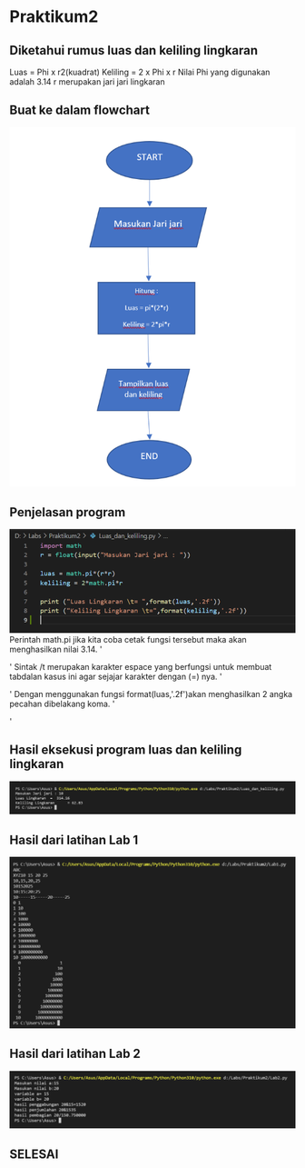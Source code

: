 # Praktikum2

## Diketahui rumus luas dan keliling lingkaran
 Luas = Phi x r2(kuadrat)
 Keliling = 2 x Phi x r
 Nilai Phi yang digunakan adalah 3.14
 r merupakan jari jari lingkaran

## Buat ke dalam flowchart
![Gambar1](screenshot3/ssc2.png)

##  Penjelasan program
![Gambar2](screenshot3/ssc.png)
Perintah math.pi jika kita coba cetak fungsi tersebut maka akan menghasilkan nilai 3.14. '<p>'
Sintak /t merupakan karakter espace yang berfungsi untuk membuat tabdalan kasus ini agar sejajar karakter dengan (=) nya. '<P>'
Dengan menggunakan fungsi format(luas,'.2f')akan menghasilkan 2 angka pecahan dibelakang koma. '<p>'

## Hasil eksekusi program luas dan keliling lingkaran
![Gambar3](screenshot3/ssc1.png)

## Hasil dari latihan Lab 1
![Gambar4](screenshot3/ssc3.png)

## Hasil dari latihan Lab 2
![Gambar5](screenshot3/ssc4.png)

## SELESAI